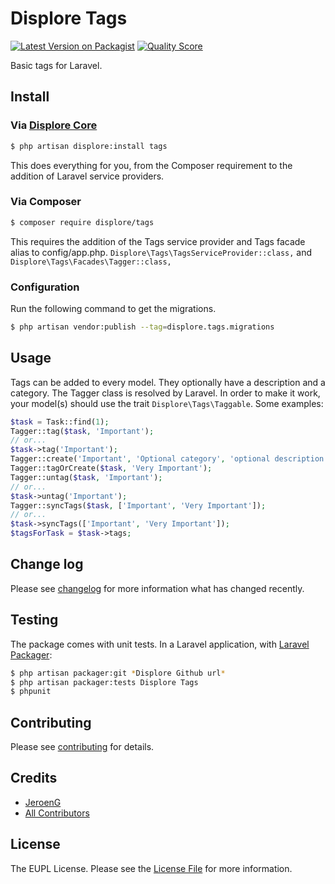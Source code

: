 # Displore Tags

[![Latest Version on Packagist][ico-version]][link-packagist]
[![Quality Score][ico-code-quality]][link-code-quality]

Basic tags for Laravel.

## Install

### Via [Displore Core][link-displore-core]

``` bash
$ php artisan displore:install tags
```
This does everything for you, from the Composer requirement to the addition of Laravel service providers.

### Via Composer

``` bash
$ composer require displore/tags
```
This requires the addition of the Tags service provider and Tags facade alias to config/app.php.
`Displore\Tags\TagsServiceProvider::class,`
and
`Displore\Tags\Facades\Tagger::class,`

### Configuration

Run the following command to get the migrations.
```bash
$ php artisan vendor:publish --tag=displore.tags.migrations
```

## Usage

Tags can be added to every model. They optionally have a description and a category. The Tagger class is resolved by Laravel.
In order to make it work, your model(s) should use the trait `Displore\Tags\Taggable`.
Some examples:
```php
$task = Task::find(1);
Tagger::tag($task, 'Important');
// or...
$task->tag('Important');
Tagger::create('Important', 'Optional category', 'optional description');
Tagger::tagOrCreate($task, 'Very Important');
Tagger::untag($task, 'Important');
// or...
$task->untag('Important');
Tagger::syncTags($task, ['Important', 'Very Important']);
// or...
$task->syncTags(['Important', 'Very Important']);
$tagsForTask = $task->tags;
```

## Change log

Please see [changelog](changelog.md) for more information what has changed recently.

## Testing

The package comes with unit tests.
In a Laravel application, with [Laravel Packager](https://github.com/Jeroen-G/laravel-packager):
``` bash
$ php artisan packager:git *Displore Github url*
$ php artisan packager:tests Displore Tags
$ phpunit
```

## Contributing

Please see [contributing](contributing.md) for details.

## Credits

- [JeroenG][link-author]
- [All Contributors][link-contributors]

## License

The EUPL License. Please see the [License File](license.md) for more information.

[ico-version]: https://img.shields.io/packagist/v/displore/tags.svg?style=flat-square
[ico-code-quality]: https://img.shields.io/scrutinizer/g/displore/tags.svg?style=flat-square

[link-displore-core]: https://github.com/displore/core

[link-packagist]: https://packagist.org/packages/displore/tags
[link-code-quality]: https://scrutinizer-ci.com/g/displore/tags
[link-author]: https://github.com/Jeroen-G
[link-contributors]: ../../contributors
